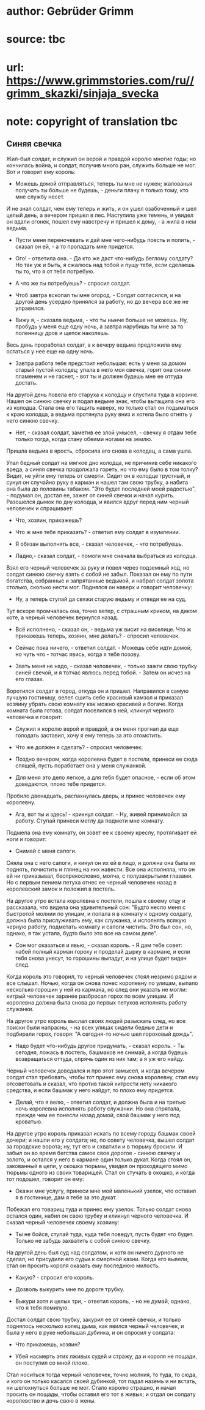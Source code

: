 # author: Gebrüder Grimm
# source: tbc
# url: https://www.grimmstories.com/ru//grimm_skazki/sinjaja_svecka
# note: copyright of translation tbc

## Синяя свечка 

Жил-был солдат, и служил он верой и правдой королю многие годы; но
кончилась война, и солдат, получив много ран, служить больше не мог. Вот
и говорит ему король:

- Можешь домой отправляться, теперь ты мне не нужен; жалованья получать
ты больше не будешь, - деньги плачу я только тому, кто мне службу несет.

И не знал солдат, чем ему теперь и жить, и он ушел озабоченный и шел
целый день, а вечером пришел в лес. Наступила уже темень, и увидел он
вдали огонек, пошел ему навстречу и пришел к дому, - а жила в нем
ведьма.

- Пусти меня переночевать и дай мне чего-нибудь поесть и попить, -
сказал он ей, - а то пропадать мне придется.

- Ого! - ответила она. - Да кто же даст что-нибудь беглому солдату? Но
так уж и быть, я сжалюсь над тобой и пущу тебя, если сделаешь ты то, что
я от тебя потребую.

- А что же ты потребуешь? - спросил солдат.

- Чтоб завтра вскопал ты мне огород. - Солдат согласился, и на другой
день усердно принялся за работу, но до вечера все же не управился.

- Вижу я, - сказала ведьма, - что ты нынче больше не можешь. Ну,
пробудь у меня еще одну ночь, а завтра нарубишь ты мне за то поленницу
дров и щепок наколешь.

Весь день проработал солдат, а к вечеру ведьма предложила ему остаться у
нее еще на одну ночь.

- Завтра работа тебе предстоит небольшая: есть у меня за домом старый
пустой колодец; упала в него моя свечка, горит она синим пламенем и не
гаснет, - вот ты и должен будешь мне ее оттуда достать.

На другой день повела его старуха к колодцу и спустила туда в корзине.
Нашел он синюю свечку и подал ведьме знак, чтобы вытащила она его из
колодца. Стала она его тащить наверх, но только стал он подыматься к
краю колодца, а ведьма протянула руку вниз и хотела было отнять у него
синюю свечку.

- Нет, - сказал солдат, заметив ее злой умысел, - свечку я отдам тебе
только тогда, когда стану обеими ногами на землю.

Пришла ведьма в ярость, сбросила его снова в колодец, а сама ушла.

Упал бедный солдат на мягкое дно колодца, не причинив себе никакого
вреда, а синяя свечка продолжала гореть, но что ему было в том толку?
Видит, не уйти ему теперь от смерти. Сидит он в колодце грустный, и
сунул он случайно руку в карман и нашел там свою трубку, а набита она
была до половины табаком. "Это будет последней моей радостью", -
подумал он, достал ее, зажег от синей свечки и начал курить. Разошелся
дымок по дну колодца, и явился вдруг перед ним черный человечек и
спрашивает:

- Что, хозяин, прикажешь?

- Что ж мне тебе приказать? - ответил ему солдат в изумлении.

- Я обязан выполнять все, - сказал человечек, - что потребуешь.

- Ладно,- сказал солдат, - помоги мне сначала выбраться из колодца.

Взял его черный человечек за руку и повел через подземный ход, но солдат
синюю свечку взять с собой не забыл. Показал он ему по пути богатства,
собранные и запрятанные ведьмой, и набрал солдат золота столько, сколько
нести мог. Поднялся он наверх и говорит человечку:

- Ну, а теперь ступай да свяжи старую ведьму и отведи ее на суд.

Тут вскоре промчалась она, точно ветер, с страшным криком, на диком
коте, а черный человечек вернулся назад.

- Всё исполнено, - сказал он, - ведьма уж висит на виселице. Что ж
прикажешь теперь, хозяин, мне делать? - спросил человечек.

- Сейчас пока ничего, - ответил солдат. - Можешь себе идти домой, но
чуть что - тотчас явись, когда я тебя позову.

- Звать меня не надо, - сказал человечек, - только зажги свою трубку
синей свечой, и я тотчас явлюсь перед тобой. - Затем он исчез на его
глазах.

Воротился солдат в город, откуда он и пришел. Направился в самую лучшую
гостиницу, велел сшить себе красивый камзол и приказал хозяину убрать
свою комнату как можно красивей и богаче. Когда комната была готова,
солдат поселился в ней, кликнул черного человечка и говорит:

- Служил я королю верой и правдой, а он меня прогнал да еще голодать
заставил, хочу я ему теперь за это отомстить.

- Что же должен я сделать? - спросил человечек.

- Поздно вечером, когда королевна будет в постели, принеси ее сюда
спящей, пусть поработает она у меня служанкой.

- Для меня это дело легкое, а для тебя будет опасное, - если об этом
доведаются, плохо тебе придется.

Пробило двенадцать, распахнулась дверь, и принес человечек ему
королевну.

- Ага, вот ты и здесь! - крикнул солдат. - Ну, живей принимайся за
работу. Ступай принеси метлу да подмети мне комнату.

Подмела она ему комнату, он зовет ее к своему креслу, протягивает ей
ноги и говорит:

- Снимай с меня сапоги.

Сняла она с него сапоги, и кинул он их ей в лицо, и должна она была их
поднять, почистить и глянец на них навести. Все она исполняла, что он ей
ни приказывал, беспрекословно, молча, с полузакрытыми глазами. Но с
первым пением петуха отнес ее черный человечек назад в королевский замок
и положил в постель.

На другое утро встала королевна с постели, пошла к своему отцу и
рассказала, что видела она удивительный сон: "Будто несло меня с
быстротой молнии по улицам, и попала я в комнату к одному солдату,
должна была прислуживать ему, как служанка, и исполнять всякую черную
работу, подметать комнату и сапоги чистить. Это был сон, но, однако, я
так устала, будто было это все на самом деле".

- Сон мог оказаться и явью, - сказал король. - Я дам тебе совет: набей
полный карман гороху и проделай дырку в кармане, и если тебя снова
унесут, то горошины выпадут, и на улице будет виден след.

Когда король это говорил, то черный человечек стоял незримо рядом и все
слышал. Ночью, когда он снова понес королевну по улицам, выпало
несколько горошин у ней из кармана, но след они указать не могли: хитрый
человечек заранее разбросал горох по всем улицам. И королевна должна
была снова до первых петухов исполнять работу служанки.

На другое утро король выслал своих людей разыскать след, но все поиски
были напрасны, - на всех улицах сидели бедные дети и подбирали горох,
говоря: "А сегодня-то ночью шел гороховый дождь".

- Надо будет что-нибудь другое придумать, - сказал король. - Ты
сегодня, ложась в постель, башмаков не снимай, а когда будешь
возвращаться оттуда, спрячь один из них там; а я уж его найду.

Черный человечек доведался и про этот замысел, и когда вечером солдат
стал требовать, чтобы тот принес ему снова королевну, стал ему
отсоветовать и сказал, что против такой хитрости нету никакого средства,
и если башмак у него найдут, то плохо ему придется.

- Делай, что я велю, - ответил солдат, и должна была и на третью ночь
королевна исполнять работу служанки. Но она спрятала, прежде чем ее
понесли назад домой, свой башмак у него под кроватью.

На другое утро король приказал искать по всему городу башмак своей
дочери; и нашли его у солдата; но, по совету человечка, вышел солдат за
городские ворота; ну, тут его и схватили и в тюрьму бросили. И забыл он
во время бегства самое свое дорогое - синюю свечку и золото, и остался у
него в кармане один только дукат. Когда стоял он, закованный в цепи, у
окошка тюрьмы, увидел он проходящего мимо тюрьмы одного из своих
товарищей. Стал он стучать в окошко, и когда тот подошел, говорит он
ему:

- Окажи мне услугу, принеси мне мой маленький узелок, что оставил я в
гостинице, дам я тебе за это дукат.

Побежал его товарищ туда и принес ему узелок. Только солдат снова
остался один, набил он свою трубку и кликнул черного человечка. И сказал
черный человечек своему хозяину:

- Ты не бойся, ступай туда, куда тебя поведут, пусть будет что будет.
Только не забудь захватить с собой синюю свечку.

На другой день был суд над солдатом, и хотя он ничего дурного не сделал,
но присудили его судьи к смертной казни. Когда его вывели, стал он
просить короля оказать ему последнюю милость.

- Какую? - спросил его король.

- Дозволь выкурить мне по дороге трубку.

- Выкури хотя и целых три, - ответил король, - но не думай, однако, что
я тебя помилую.

Достал солдат свою трубку, закурил ее от синей свечки, и только
поднялось несколько колец дыма, как явился черный человечек, и была у
него в руке небольшая дубинка, и он спросил у солдата:

- Что прикажешь, хозяин?

- Убей насмерть этих лживых судей и стражу, да и короля не пощади, он
поступил со мной плохо.

Стал носиться тогда черный человечек, точно молния, то туда, то сюда, и
кого он только касался своей дубинкой, тот падал наземь и ни встать, ни
шелохнуться больше не мог. Стало королю страшно, и начал просить он
пощады, чтобы оставил его тот в живых; и отдал он солдату королевство и
дочь свою в жены.
